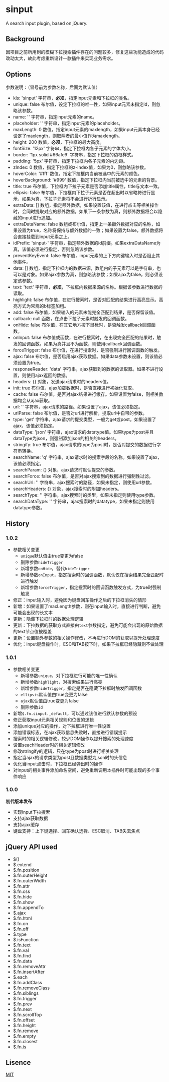 # sinput

A search input plugin, based on jQuery.

## Background

因项目之前所用到的模糊下拉搜索插件存在的问题较多，修复这些功能造成的代码改动太大，故此考虑重新设计一款插件来实现业务需求。

## Options

参数说明：（冒号前为参数名称，后面为默认值）
- kls: 'sinput' 字符串，**必须**，指定input元素和下拉框的类名。
- unique: false 布尔值，设定下拉框的唯一性，如果input元素未指定id，则忽略该参数。
- name: '' 字符串，指定input元素的name。
- placeholder: '' 字符串，指定input元素的placeholder。
- maxLength: 0 数值，指定input元素的maxlength，如果input元素本身已经设定了maxlength，则取两者的最小值作为maxlength。
- height: 200 数值，**必须**，下拉框的最大高度。
- fontSize: '12px' 字符串，指定下拉框内各子元素的字体大小。
- border: '1px solid #66afe9' 字符串，指定下拉框的边框样式。
- padding: '5px' 字符串，指定下拉框内各子元素的内边距。
- zIndex: 0 数值，指定下拉框的z-index值，如果为0，则忽略该参数。
- hoverColor: '#fff' 数值，指定下拉框内当前被选中的元素的颜色。
- hoverBackground: '#999' 数值，指定下拉框内当前被选中的元素的背景。
- title: true 布尔值，下拉框内下拉子元素是否添加title属性，title与文本一致。
- ellipsis: false 布尔值，下拉框内下拉子元素是否在超出时以省略符进行显示，如果为真，下拉子元素将不会进行折行显示。
- extraData: [] 数组，指定额外数据，如果设置该值，在进行点击等相关操作时，会同时提取对应的额外数据。如果下一条参数为真，则额外数据将会以隐藏的input进行追加。
- extraDataName: false 数组或布尔值，指定上一条额外数据对应的名称，如果设置为true，名称将保持与额外数据的一致；如果设置为false，额外数据将会直接挂载到input元素之上。
- idPrefix: 'sinput-' 字符串，指定额外数据的id前缀。如果extraDataName为真，该值必须进行指定，否则忽略该参数。
- preventKeyEvent: false 布尔值，input元素的上下方向键输入时是否阻止其他事件。
- data: [] 数组，指定下拉框内的数据来源，数组内的子元素可以是字符串，也可以是对象。如果ajax参数为真，则忽略该参数；如果ajax为false，则必须设定该参数。
- text: 'text' 字符串，**必须**，下拉框内数据来源的名称。根据该参数进行数据的读取。
- highlight: false 布尔值，在进行搜索时，是否对匹配的结果进行高亮显示。高亮方式为常规的b标签加粗。
- add: false 布尔值，如果输入的元素未能完全匹配到结果，是否保留该值。
- callback: null 函数，在点击下拉子元素时触发的回调函数。
- onHide: false 布尔值，在其它地方按下鼠标时，是否触发callback回调函数。
- onInput: false 布尔值或函数，在进行搜索时，在出现完全匹配的结果时，触发的回调函数。如果为真并且不为函数，则使用callback回调函数。
- forceTrigger: false 布尔值，在进行搜索时，是否强制进行回调函数的触发。
- ajax: false 布尔值，是否启用ajax获取数据。如果data参数未设置，则该值必须设置为true。
- responseReader: 'data' 字符串，ajax获取到的数据的读取器。如果不进行设置，则使用ajax返回的数据。
- headers: {} 对象，发送ajax请求时的headers值。
- init: true 布尔值，ajax加载数据时，是否直接进行初始化获取。
- cache: false 布尔值，是否对ajax结果进行缓存。如果设置为false，则相关数据均会从ajax获取。
- url: '' 字符串，ajax请求的路径。如果设置了ajax，该值必须指定。
- urlParse: false 布尔值，是否对url进行解析，提取url中自带的参数。
- type: 'get' 字符串，ajax请求的提交类型，一般为get或post。如果设置了ajax，该值必须指定。
- dataType: 'json' 字符串，ajax请求的datatype值。如果type为post并且dataType为json，则强制添加json的相关的headers。
- stringify: true 布尔值，ajax请求的type为post时，是否对提交的数据进行字符串转换。
- searchName: 'q' 字符串，ajax请求时的搜索字段的名称。如果设置了ajax，该值必须指定。
- searchParam: {} 对象，ajax请求时默认提交的参数。
- searchForce: false 布尔值，是否对ajax搜索到的数据进行强制性过滤。
- searchUrl: '' 字符串，ajax搜索时的路径，如果未指定，则使用url参数。
- searchHeaders: {} 对象，ajax搜索时的附加headers。
- searchType: '' 字符串，ajax搜索时的类型，如果未指定则使用type参数。
- searchDataType: '' 字符串，ajax搜索时的datatype，如果未指定则使用datatype参数。

## History

### 1.0.2

- 参数相关变更
  - `unique`默认值由true变更为false
  - 删除参数`hideTrigger`
  - 新增参数`onHide`，替代`hideTrigger`
  - 新增参数`onInput`，指定搜索时的回调函数，默认仅在搜索结果完全匹配时进行触发
  - 新增参数`forceTrigger`，指定搜索时的回调函数触发方式，为true时强制触发
- 修正：input输入时，避免因为键盘回车操作之后的下拉框消失的情形
- 新增：如果设置了maxLength参数，则在input输入时，直接进行判断，避免可能会出现的长文本
- 更新：隐藏下拉框时的数据处理逻辑
- 更新：下拉数据的获取方式直接由`text`参数指定，避免可能会出现的原始数据的text节点值被覆盖
- 更新：设置额外参数的相关操作修改，不再进行DOM的获取以提升处理速度
- 优化：input键盘操作时，ESC和TAB按下时，如果下拉框已经隐藏则不做处理

### 1.0.1

- 参数相关变更
  - 新增参数`unique`，对下拉框进行可能的唯一性确认
  - 新增参数`highlight`，对搜索结果进行高亮
  - 新增参数`hideTrigger`，指定是否在隐藏下拉框时触发回调函数
  - `ellipsis`默认值由true变更为false
  - `ajax`默认值由true变更为false
  - 删除参数`id`
- 新增`$.fn.sinput._default`，可以通过该值进行默认参数的预设
- 修正获取input元素相关规则和位置的逻辑
- 添加unique对应的操作，对下拉框进行唯一性设置
- 添加错误标志，在ajax获取信息失败时，直接进行错误提示
- 搜索时的相关逻辑修改，较少DOM操作以提升搜索的处理速度
- 设置seachHeader时的相关逻辑修改
- 修改stringify的逻辑，只在type为post时进行相关处理
- 指定当ajax的请求类型为post且数据类型为json时的头信息
- 优化当input点击时，下拉框已经弹出时的操作
- 对input的相关事件添加命名空间，避免重新调用本插件时可能出现的多个事件响应

### 1.0.0

**初代版本发布**

- 实现input下拉搜索
- 支持ajax获取数据
- 支持ajax缓存
- 键盘支持：上下键选择、回车确认选择、ESC取消、TAB失去焦点

## jQuery API used

- $()
- $.extend
- $.fn.position
- $.fn.outerHeight
- $.fn.outerWidth
- $.fn.attr
- $.fn.css
- $.fn.hide
- $.fn.show
- $.fn.appendTo
- $.ajax
- $.fn.html
- $.fn.on
- $.fn.off
- $.type
- $.isFunction
- $.fn.text
- $.fn.val
- $.fn.find
- $.fn.data
- $.fn.removeAttr
- $.fn.insertAfter
- $.each
- $.fn.addClass
- $.fn.removeClass
- $.fn.siblings
- $.fn.trigger
- $.fn.prev
- $.fn.next
- $.fn.scrollTop
- $.fn.offset
- $.fn.height
- $.fn.remove
- $.fn.empty
- $.fn.closest
- $.fn.is

## Lisence

[MIT](https://github.com/xovel/sinput/blob/master/LICENSE)